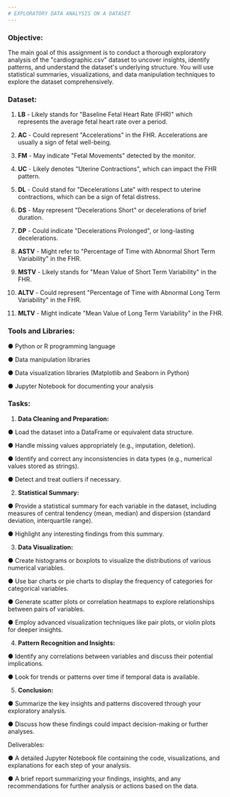 ```yaml
---
# EXPLORATORY DATA ANALYSIS ON A DATASET
---
```


### Objective:

The main goal of this assignment is to conduct a thorough exploratory analysis of the "cardiographic.csv" dataset to uncover insights, identify patterns, and understand the dataset's underlying structure. You will use statistical summaries, visualizations, and data manipulation techniques to explore the dataset comprehensively.

### Dataset:
1.	**LB** - Likely stands for "Baseline Fetal Heart Rate (FHR)" which represents the average fetal heart rate over a period.

2.	**AC** - Could represent "Accelerations" in the FHR. Accelerations are usually a sign of fetal well-being.

3.	**FM** - May indicate "Fetal Movements" detected by the monitor.

4.	**UC** - Likely denotes "Uterine Contractions", which can impact the FHR pattern.

5.	**DL** - Could stand for "Decelerations Late" with respect to uterine contractions, which can be a sign of fetal distress.

6.	**DS** - May represent "Decelerations Short" or decelerations of brief duration.

7.	**DP** - Could indicate "Decelerations Prolonged", or long-lasting decelerations.

8.	**ASTV** - Might refer to "Percentage of Time with Abnormal Short Term Variability" in the FHR.

9.	**MSTV** - Likely stands for "Mean Value of Short Term Variability" in the FHR.

10.	**ALTV** - Could represent "Percentage of Time with Abnormal Long Term Variability" in the FHR.

11.	**MLTV** - Might indicate "Mean Value of Long Term Variability" in the FHR.


### Tools and Libraries:

●	Python or R programming language

●	Data manipulation libraries 

●	Data visualization libraries (Matplotlib and Seaborn in Python)

●	Jupyter Notebook for documenting your analysis


### Tasks:
1.	**Data Cleaning and Preparation:**

●	Load the dataset into a DataFrame or equivalent data structure.

●	Handle missing values appropriately (e.g., imputation, deletion).

●	Identify and correct any inconsistencies in data types (e.g., numerical values stored as strings).

●	Detect and treat outliers if necessary.

2.	**Statistical Summary:**

●	Provide a statistical summary for each variable in the dataset, including measures of central tendency (mean, median) and dispersion (standard deviation, interquartile range).

●	Highlight any interesting findings from this summary.

3.	**Data Visualization:**

●	Create histograms or boxplots to visualize the distributions of various numerical variables.

●	Use bar charts or pie charts to display the frequency of categories for categorical variables.

●	Generate scatter plots or correlation heatmaps to explore relationships between pairs of variables.

●	Employ advanced visualization techniques like pair plots, or violin plots for deeper insights.

4.	**Pattern Recognition and Insights:**

●	Identify any correlations between variables and discuss their potential implications.

●	Look for trends or patterns over time if temporal data is available.

 5.	**Conclusion:**

●	Summarize the key insights and patterns discovered through your exploratory analysis.

●	Discuss how these findings could impact decision-making or further analyses.

Deliverables:

●	A detailed Jupyter Notebook file containing the code, visualizations, and explanations for each step of your analysis.

●	A brief report summarizing your findings, insights, and any recommendations for further analysis or actions based on the data.
